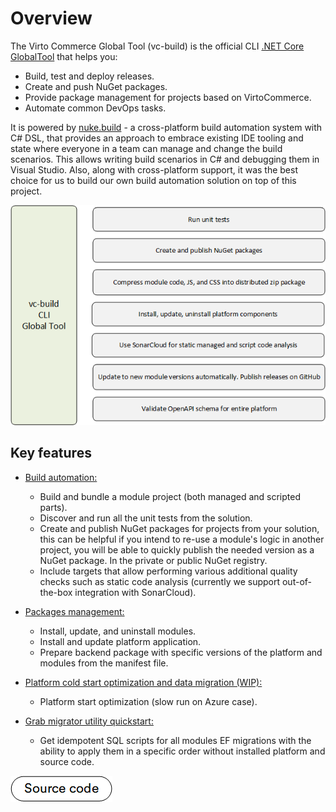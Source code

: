 # Overview

The Virto Commerce Global Tool (vc-build) is the official CLI [.NET Core GlobalTool](https://docs.microsoft.com/en-us/dotnet/core/tools/global-tools) that helps you:

* Build, test and deploy releases.
* Create and push NuGet packages.
* Provide package management for projects based on VirtoCommerce.
* Automate common DevOps tasks. 

It is powered by [nuke.build](https://nuke.build/) - a cross-platform build automation system with C# DSL, that provides an approach to embrace existing IDE tooling and state where everyone in a team can manage and change the build scenarios. This allows writing build scenarios in C# and debugging them in Visual Studio. Also, along with cross-platform support, it was the best choice for us to build our own build automation solution on top of this project.


![vc-build CLI](media/global-tools.png)

## Key features

* [Build automation:](build-automation.md) 

    * Build and bundle a module project (both managed and scripted parts).
    * Discover and run all the unit tests from the solution.
    * Create and publish NuGet packages for projects from your solution, this can be helpful if you intend to re-use a module's logic in another project, you will be able to quickly publish the needed version as a NuGet package. In the private or public NuGet registry.
    * Include targets that allow performing various additional quality checks such as static code analysis (currently we support out-of-the-box integration with SonarCloud).

* [Packages management:](package-management.md) 

    * Install, update, and uninstall modules. 
    * Install and update platform application.
    * Prepare backend package with specific versions of the platform and modules from the manifest file.
  
* [Platform cold start optimization and data migration (WIP):](cold-start-data-migration.md)

    * Platform start optimization (slow run on Azure case).

* [Grab migrator utility quickstart:](grab-migrator.md)

    * Get idempotent SQL scripts for all modules EF migrations with the ability to apply them in a specific order without installed platform and source code.

[![Source code](media/source_code.png)](https://github.com/VirtoCommerce/vc-build)
